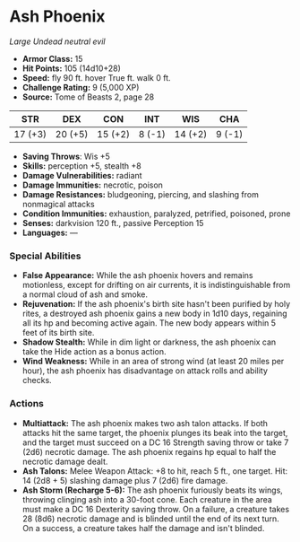 # Ash Phoenix

*Large* *Undead* *neutral evil*

- **Armor Class:** 15
- **Hit Points:** 105 (14d10+28)
- **Speed:** fly 90 ft. hover True ft. walk 0 ft.
- **Challenge Rating:** 9 (5,000 XP)
- **Source:** Tome of Beasts 2, page 28

| STR | DEX | CON | INT | WIS | CHA |
| --- | --- | --- | --- | --- | --- |
| 17 (+3) | 20 (+5) | 15 (+2) | 8 (-1) | 14 (+2) | 9 (-1) |

- **Saving Throws**: Wis +5
- **Skills:** perception +5, stealth +8
- **Damage Vulnerabilities:** radiant
- **Damage Immunities:** necrotic, poison
- **Damage Resistances:** bludgeoning, piercing, and slashing from nonmagical attacks
- **Condition Immunities:** exhaustion, paralyzed, petrified, poisoned, prone
- **Senses:** darkvision 120 ft., passive Perception 15
- **Languages:** —

### Special Abilities

- **False Appearance:** While the ash phoenix hovers and remains motionless, except for drifting on air currents, it is indistinguishable from a normal cloud of ash and smoke.
- **Rejuvenation:** If the ash phoenix's birth site hasn't been purified by holy rites, a destroyed ash phoenix gains a new body in 1d10 days, regaining all its hp and becoming active again. The new body appears within 5 feet of its birth site.
- **Shadow Stealth:** While in dim light or darkness, the ash phoenix can take the Hide action as a bonus action.
- **Wind Weakness:** While in an area of strong wind (at least 20 miles per hour), the ash phoenix has disadvantage on attack rolls and ability checks.

### Actions

- **Multiattack:** The ash phoenix makes two ash talon attacks. If both attacks hit the same target, the phoenix plunges its beak into the target, and the target must succeed on a DC 16 Strength saving throw or take 7 (2d6) necrotic damage. The ash phoenix regains hp equal to half the necrotic damage dealt.
- **Ash Talons:** Melee Weapon Attack: +8 to hit, reach 5 ft., one target. Hit: 14 (2d8 + 5) slashing damage plus 7 (2d6) fire damage.
- **Ash Storm (Recharge 5-6):** The ash phoenix furiously beats its wings, throwing clinging ash into a 30-foot cone. Each creature in the area must make a DC 16 Dexterity saving throw. On a failure, a creature takes 28 (8d6) necrotic damage and is blinded until the end of its next turn. On a success, a creature takes half the damage and isn't blinded.


